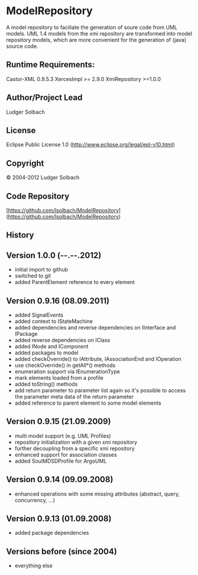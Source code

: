 ModelRepository
===============

A model repository to faciliate the generation of soure code from UML models.
UML 1.4 models from the xmi repository are transformed into model repository models,
which are more convenient for the generation of (java) source code.

Runtime Requirements:
---------------------
Castor-XML 0.9.5.3
XercesImpl >= 2.9.0
XmiRepository >=1.0.0

Author/Project Lead
-------------------
Ludger Solbach

License
-------
Eclipse Public License 1.0 (http://www.eclipse.org/legal/epl-v10.html)

Copyright
---------
© 2004-2012 Ludger Solbach

Code Repository
---------------
[https://github.com/lsolbach/ModelRepository] (https://github.com/lsolbach/ModelRepository)

History
-------

Version 1.0.0 (--.--.2012)
--------------------------
* initial import to github
* switched to git
* added ParentElement reference to every element

Version 0.9.16 (08.09.2011)
---------------------------
* added SignalEvents
* added context to IStateMachine
* added dependencies and reverse dependencies on IInterface and IPackage
* added reverse dependencies on IClass
* added INode and IComponent
* added packages to model
* added checkOverride() to IAttribute, IAssociationEnd and IOperation
* use checkOverride() in getAll*() methods
* enumeration support via IEnumerationType
* mark elements loaded from a profile
* added toString() methods
* add return parameter to parameter list again so it's possible to
    access the parameter meta data of the return parameter
* added reference to parent element to some model elements

Version 0.9.15 (21.09.2009)
---------------------------
* multi model support (e.g. UML Profiles)
* repository initialization with a given xmi repository
* further decoupling from a specific xmi repository
* enhanced support for association classes
* added SoulMDSDProfile for ArgoUML

Version 0.9.14 (09.09.2008)
---------------------------
* enhanced operations with some missing attributes (abstract, query, concurrency, ...)

Version 0.9.13 (01.09.2008)
---------------------------
* added package dependencies

Versions before (since 2004)
----------------------------
* everything else
